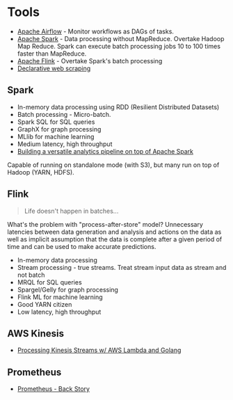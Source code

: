 # Tools

* [Apache Airflow](https://airflow.apache.org/) - Monitor workflows as DAGs of tasks.
* [Apache Spark](https://spark.apache.org/) - Data processing without MapReduce. Overtake Hadoop Map Reduce. Spark can execute batch processing jobs 10 to 100 times faster than MapReduce.
* [Apache Flink](https://flink.apache.org/) - Overtake Spark's batch processing
* [Declarative web scraping](https://github.com/MontFerret/ferret)

## Spark

* In-memory data processing using RDD (Resilient Distributed Datasets)
* Batch processing - Micro-batch.
* Spark SQL for SQL queries
* GraphX for graph processing
* MLlib for machine learning
* Medium latency, high throughput
* [Building a versatile analytics pipeline on top of Apache Spark](https://tech.grammarly.com/blog/building-a-versatile-analytics-pipeline-on-top-of-apache-spark)

Capable of running on standalone mode (with S3), but many run on top of Hadoop (YARN, HDFS).

## Flink

> Life doesn't happen in batches...

What's the problem with "process-after-store" model? Unnecessary latencies between data generation and analysis and actions on the data as well as implicit assumption that the data is complete after a given period of time and can be used to make accurate predictions.

* In-memory data processing
* Stream processing - true streams. Treat stream input data as stream and not batch
* MRQL for SQL queries
* Spargel/Gelly for graph processing
* Flink ML for machine learning
* Good YARN citizen
* Low latency, high throughput

## AWS Kinesis

* [Processing Kinesis Streams w/ AWS Lambda and Golang](https://medium.com/@harlow/processing-kinesis-streams-w-aws-lambda-and-golang-264efc8f979a)

## Prometheus

* [Prometheus - Back Story](https://kartar.net/2017/10/prometheus/)